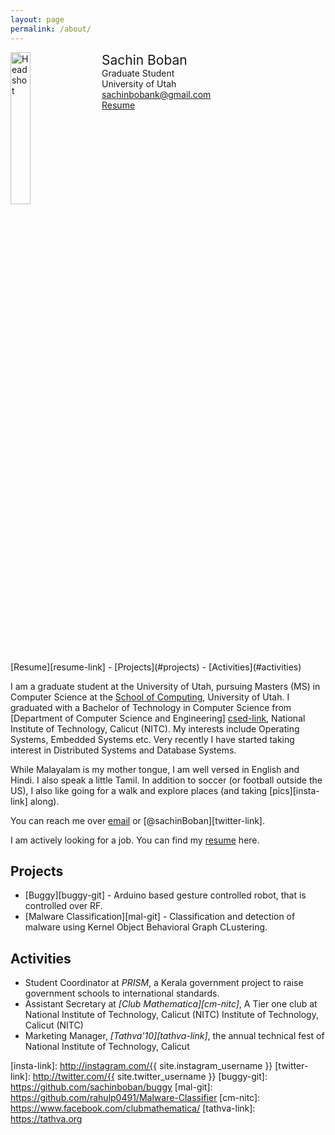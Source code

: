 ```yaml
---
layout: page
permalink: /about/
---
```


<div style="width: 100%; display: inline-block;">
    <img src="{{ site.baseurl }}/images/sachin_boban.jpg" alt="Headshot" width="25%" style="float: left;"/>
    <div style="float: left; padding-left: 20px;">
    <span style="font-size: 150%;"> Sachin Boban</span><br>
    Graduate Student<br>
    University of Utah<br>
    <a href="mailto:sachinbobank@gmail.com">sachinbobank@gmail.com</a><br>
    <a href="{{ site.baseurl }}/cv/sachinboban.pdf">Resume</a>
    </div>
</div>
<br>
[Resume][resume-link] -
[Projects](#projects) -
[Activities](#activities)

I am a graduate student at the University of Utah, pursuing Masters (MS) in
Computer Science at the [School of Computing][soc-link], University of Utah. I
graduated with a Bachelor of Technology in Computer Science from
[Department of Computer Science and Engineering] [csed-link], National Institute
of Technology, Calicut (NITC). My interests include Operating Systems, Embedded
Systems etc. Very recently I have started taking interest in Distributed Systems
and Database Systems.

While Malayalam is my mother tongue, I am well versed in English and Hindi. I
also speak a little Tamil. In addition to soccer (or football outside the US),
I also like going for a walk and explore places (and taking [pics][insta-link]
along).

You can reach me over [email](mailto:sachinbobank@gmail.com) or
[@sachinBoban][twitter-link].

I am actively looking for a job. You can find my [resume][resume-link] here.

## Projects
* [Buggy][buggy-git] - Arduino based gesture controlled robot, that is
  controlled over RF.
* [Malware Classification][mal-git] - Classification and detection of malware
  using Kernel Object Behavioral Graph CLustering.

## Activities
* Student Coordinator at _PRISM_, a Kerala government project to raise
  government schools to international standards.
* Assistant Secretary at _[Club Mathematica][cm-nitc]_,  A Tier one club at
  National Institute of Technology, Calicut (NITC)
  Institute of Technology, Calicut (NITC)
* Marketing Manager, _[Tathva'10][tathva-link]_, the annual technical fest of
  National Institute of Technology, Calicut

[soc-link]: https://www.cs.utah.edu/
[csed-link]: http://www.cse.nitc.ac.in/
[resume-link]: /cv/sachinboban.pdf
[insta-link]: http://instagram.com/{{ site.instagram_username }}
[twitter-link]: http://twitter.com/{{ site.twitter_username }}
[buggy-git]: https://github.com/sachinboban/buggy
[mal-git]: https://github.com/rahulp0491/Malware-Classifier
[cm-nitc]: https://www.facebook.com/clubmathematica/
[tathva-link]: https://tathva.org
